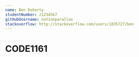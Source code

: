 ```yaml
---
name: Ben Doherty
studentNumber: z1234567
gitHubUsername: notionparallax
stackoverflow: http://stackoverflow.com/users/1835727/ben
---
```


# CODE1161

